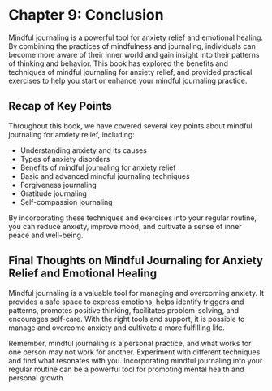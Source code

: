 Chapter 9: Conclusion
=====================

Mindful journaling is a powerful tool for anxiety relief and emotional healing. By combining the practices of mindfulness and journaling, individuals can become more aware of their inner world and gain insight into their patterns of thinking and behavior. This book has explored the benefits and techniques of mindful journaling for anxiety relief, and provided practical exercises to help you start or enhance your mindful journaling practice.

Recap of Key Points
-------------------

Throughout this book, we have covered several key points about mindful journaling for anxiety relief, including:

* Understanding anxiety and its causes
* Types of anxiety disorders
* Benefits of mindful journaling for anxiety relief
* Basic and advanced mindful journaling techniques
* Forgiveness journaling
* Gratitude journaling
* Self-compassion journaling

By incorporating these techniques and exercises into your regular routine, you can reduce anxiety, improve mood, and cultivate a sense of inner peace and well-being.

Final Thoughts on Mindful Journaling for Anxiety Relief and Emotional Healing
-----------------------------------------------------------------------------

Mindful journaling is a valuable tool for managing and overcoming anxiety. It provides a safe space to express emotions, helps identify triggers and patterns, promotes positive thinking, facilitates problem-solving, and encourages self-care. With the right tools and support, it is possible to manage and overcome anxiety and cultivate a more fulfilling life.

Remember, mindful journaling is a personal practice, and what works for one person may not work for another. Experiment with different techniques and find what resonates with you. Incorporating mindful journaling into your regular routine can be a powerful tool for promoting mental health and personal growth.
